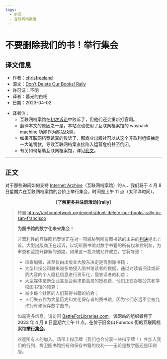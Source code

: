 ```yaml
---
tags:
  - 新闻
  - 互联网档案馆
---
```


# 不要删除我们的书！举行集会

## 译文信息

- 作者：[chrisfreeland](https://blog.archive.org/author/chrisfreeland/)
- 源文：[Don’t Delete Our Books! Rally](https://blog.archive.org/2023/03/31/dont-delete-our-books-rally/)
- 许可证：不明
- 译者：暮光的白杨
- 日期：2023-04-02

<!-- <end of list> -->

- 译者注：  
    - 互联网档案馆在[初次诉讼][fight]中败诉了，但他们还会重新打官司。
    - 翻译本文的原因之一是，本站点也使用了互联网档案馆的 wayback machine 功能作为[网站快照][snapshot]。
    - 如果互联网档案馆真的败诉了，那商业出版社可以从这个非盈利组织抽走一大笔罚款，导致互联网档案直接陷入运营危机甚至倒闭。
    - 有关如何帮助互联网档案馆，详见[此文][help]。

[help]: http://blog.archive.org/2020/06/14/how-can-you-help-the-internet-archive/
[snapshot]: https://web.archive.org/web/20230000000000*/whiteboard-ui8.pages.dev/

---

## 正文

对于那些询问如何支持 [Internet Archive]（互联网档案馆）的人，我们将于 4 月 8 日星期六在互联网档案馆的台阶上举行集会，时间是上午 11 点（太平洋时间）。

[Internet Archive]: https://archive.org

<center><strong>
[了解更多并注册活动][rally]
</strong></center>

[rally]: https://actionnetwork.org/events/dont-delete-our-books-rally-in-san-francisco

> 转自 <https://actionnetwork.org/events/dont-delete-our-books-rally-in-san-francisco>
>
> **为图书馆的数字化未来集会！**
>
> 非营利性的互联网档案馆正在对一项威胁到所有图书馆的未来的[判决][fight]提出上诉。大型出版商正在起诉，以切断图书馆对数字书籍的所有权和控制权，为审查和监控开辟新的道路。如果这一裁决被允许成立，它将导致：
>
> - 审查加强，甚至仅由出版业大股东决定是否删除书籍；
> - 大型科技公司越来越多地侵入图书馆读者的数据，通过对读者阅读或研究内容的个人隐私信息进行货币化，侵害读者的利益；
> - 大型媒体垄断企业甚至会索求更高昂的授权费，他们正在吞噬公共和学校图书馆的预算；
> - 减少每个社区的人们获得书籍的机会；
> - 人们失去作为大量历史和文化保存者的图书馆，因为它们永远不会被允许拥有和保存数字图书。
>
> 如需更多信息，请访问 [BattleForLibraries.com][blc]。**该网站的组织者将于 2023 年 4 月 8 日星期六上午 11 点，在位于旧金山 Funston 街的互联网档案馆[举行集会][rally]。**
>
> 欢迎所有人的加入。请带上指示牌（我们也会分享一些指示牌！）并加入我们的行列，捍卫图书馆拥有和保存书籍的权利——无论是数字版还是印刷版。

[blc]: http://battleforlibraries.com/
[fight]: https://blog.archive.org/2023/03/25/the-fight-continues/